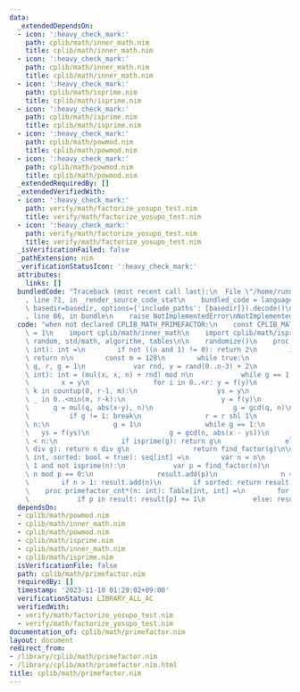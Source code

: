 ```yaml
---
data:
  _extendedDependsOn:
  - icon: ':heavy_check_mark:'
    path: cplib/math/inner_math.nim
    title: cplib/math/inner_math.nim
  - icon: ':heavy_check_mark:'
    path: cplib/math/inner_math.nim
    title: cplib/math/inner_math.nim
  - icon: ':heavy_check_mark:'
    path: cplib/math/isprime.nim
    title: cplib/math/isprime.nim
  - icon: ':heavy_check_mark:'
    path: cplib/math/isprime.nim
    title: cplib/math/isprime.nim
  - icon: ':heavy_check_mark:'
    path: cplib/math/powmod.nim
    title: cplib/math/powmod.nim
  - icon: ':heavy_check_mark:'
    path: cplib/math/powmod.nim
    title: cplib/math/powmod.nim
  _extendedRequiredBy: []
  _extendedVerifiedWith:
  - icon: ':heavy_check_mark:'
    path: verify/math/factorize_yosupo_test.nim
    title: verify/math/factorize_yosupo_test.nim
  - icon: ':heavy_check_mark:'
    path: verify/math/factorize_yosupo_test.nim
    title: verify/math/factorize_yosupo_test.nim
  _isVerificationFailed: false
  _pathExtension: nim
  _verificationStatusIcon: ':heavy_check_mark:'
  attributes:
    links: []
  bundledCode: "Traceback (most recent call last):\n  File \"/home/runner/.local/lib/python3.10/site-packages/onlinejudge_verify/documentation/build.py\"\
    , line 71, in _render_source_code_stat\n    bundled_code = language.bundle(stat.path,\
    \ basedir=basedir, options={'include_paths': [basedir]}).decode()\n  File \"/home/runner/.local/lib/python3.10/site-packages/onlinejudge_verify/languages/nim.py\"\
    , line 86, in bundle\n    raise NotImplementedError\nNotImplementedError\n"
  code: "when not declared CPLIB_MATH_PRIMEFACTOR:\n    const CPLIB_MATH_PRIMEFACTOR*\
    \ = 1\n    import cplib/math/inner_math\n    import cplib/math/isprime\n    import\
    \ random, std/math, algorithm, tables\n\n    randomize()\n    proc find_factor(n:\
    \ int): int =\n        if not ((n and 1) != 0): return 2\n        if isprime(n):\
    \ return n\n        const m = 128\n        while true:\n            var x, ys,\
    \ q, r, g = 1\n            var rnd, y = rand(0..n-3) + 2\n            proc f(x:\
    \ int): int = (mul(x, x, n) + rnd) mod n\n            while g == 1:\n        \
    \        x = y\n                for i in 0..<r: y = f(y)\n                for\
    \ k in countup(0, r-1, m):\n                    ys = y\n                    for\
    \ _ in 0..<min(m, r-k):\n                        y = f(y)\n                  \
    \      q = mul(q, abs(x-y), n)\n                    g = gcd(q, n)\n          \
    \          if g != 1: break\n                r = r shl 1\n            if g ==\
    \ n:\n                g = 1\n                while g == 1:\n                 \
    \   ys = f(ys)\n                    g = gcd(n, abs(x - ys))\n            if g\
    \ < n:\n                if isprime(g): return g\n                elif isprime(n\
    \ div g): return n div g\n                return find_factor(g)\n\n    proc primefactor*(n:\
    \ int, sorted: bool = true): seq[int] =\n        var n = n\n        while n >\
    \ 1 and not isprime(n):\n            var p = find_factor(n)\n            while\
    \ n mod p == 0:\n                result.add(p)\n                n = n div p\n\
    \        if n > 1: result.add(n)\n        if sorted: return result.sorted\n\n\
    \    proc primefactor_cnt*(n: int): Table[int, int] =\n        for p in primefactor(n):\n\
    \            if p in result: result[p] += 1\n            else: result[p] = 1\n"
  dependsOn:
  - cplib/math/powmod.nim
  - cplib/math/inner_math.nim
  - cplib/math/powmod.nim
  - cplib/math/isprime.nim
  - cplib/math/inner_math.nim
  - cplib/math/isprime.nim
  isVerificationFile: false
  path: cplib/math/primefactor.nim
  requiredBy: []
  timestamp: '2023-11-10 01:29:02+09:00'
  verificationStatus: LIBRARY_ALL_AC
  verifiedWith:
  - verify/math/factorize_yosupo_test.nim
  - verify/math/factorize_yosupo_test.nim
documentation_of: cplib/math/primefactor.nim
layout: document
redirect_from:
- /library/cplib/math/primefactor.nim
- /library/cplib/math/primefactor.nim.html
title: cplib/math/primefactor.nim
---
```

